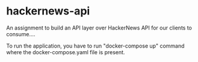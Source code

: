 # hackernews-api
An assignment to build an API layer over HackerNews API for our clients to consume....

To run the application, you have to run "docker-compose up" command where the docker-compose.yaml file is present. 
